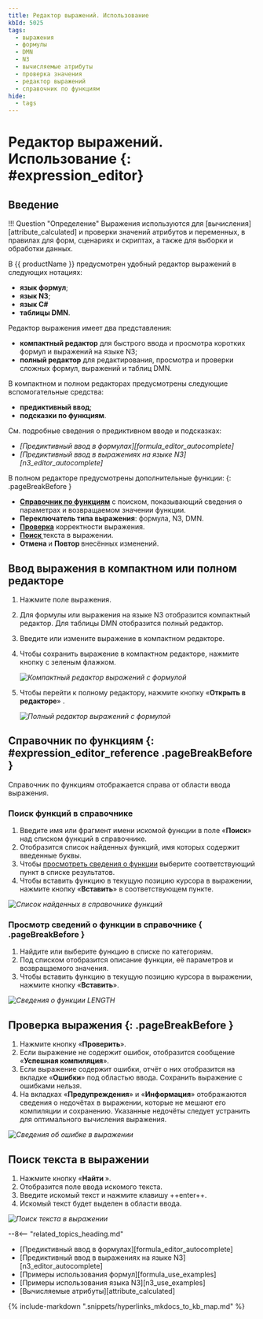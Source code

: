 ```yaml
---
title: Редактор выражений. Использование
kbId: 5025
tags:
  - выражения
  - формулы
  - DMN
  - N3
  - вычисляемые атрибуты
  - проверка значения
  - редактор выражений
  - справочник по функциям
hide:
  - tags
---
```


# Редактор выражений. Использование {: #expression_editor}

## Введение

!!! Question "Определение"
    Выражения используются для [вычисления][attribute_calculated] и проверки значений атрибутов и переменных, в правилах для форм, сценариях и скриптах, а также для выборки и обработки данных.

В {{ productName }} предусмотрен удобный редактор выражений в следующих нотациях:

- **язык формул**;
- **язык N3**;
- **язык C#**
- **таблицы DMN**.

Редактор выражения имеет два представления:

- **компактный редактор** для быстрого ввода и просмотра коротких формул и выражений на языке N3;
- **полный редактор** для редактирования, просмотра и проверки сложных формул, выражений и таблиц DMN.

В компактном и полном редакторах предусмотрены следующие вспомогательные средства:

- **предиктивный ввод**;
- **подсказки по функциям**.

См. подробные сведения о предиктивном вводе и подсказках:

- _[Предиктивный ввод в формулах][formula_editor_autocomplete]_
- _[Предиктивный ввод в выражениях на языке N3][n3_editor_autocomplete]_

В полном редакторе предусмотрены дополнительные функции:
{: .pageBreakBefore }

- **[Справочник по функциям](#expression_editor_reference)** с поиском, показывающий сведения о параметрах и возвращаемом значении функции.
- **Переключатель типа выражения**: формула, N3, DMN.
- **[Проверка](#проверка-выражения)** корректности выражения.
- **[Поиск <i class="fa-light fa-search"></i>](#поиск-текста-в-выражении)** текста в выражении.
- **Отмена <i class="fa-light fa-undo"></i>** и **Повтор <i class="fa-light fa-redo"></i>** внесённых изменений.

## Ввод выражения в компактном или полном редакторе

1. Нажмите поле выражения.
2. Для формулы или выражения на языке N3 отобразится компактный редактор. Для таблицы DMN отобразится полный редактор.
3. Введите или измените выражение в компактном редакторе.
4. Чтобы сохранить выражение в компактном редакторе, нажмите кнопку с зеленым флажком.

    _![Компактный редактор выражений с формулой](calculated_attribute_compact_editor.png)_

5. Чтобы перейти к полному редактору, нажмите кнопку «**Открыть в редакторе**» <i class="fa-light fa-share"></i>.

    _![Полный редактор выражений с формулой](expression_editor.png)_

## Справочник по функциям {: #expression_editor_reference .pageBreakBefore }

Справочник по функциям отображается справа от области ввода выражения.

### Поиск функций в справочнике

1. Введите имя или фрагмент имени искомой функции в поле «**Поиск**» над списком функций в справочнике.
2. Отобразится список найденных функций, имя которых содержит введенные буквы.
3. Чтобы [просмотреть сведения о функции](#просмотр-сведений-о-функции-в-справочнике) выберите соответствующий пункт в списке результатов.
4. Чтобы вставить функцию в текущую позицию курсора в выражении, нажмите кнопку «**Вставить**» в соответствующем пункте.

_![Список найденных в справочнике функций](expression_editor_found_functions.png)_

### Просмотр сведений о функции в справочнике { .pageBreakBefore }

1. Найдите или выберите функцию в списке по категориям.
2. Под списком отобразится описание функции, её параметров и возвращаемого значения.
3. Чтобы вставить функцию в текущую позицию курсора в выражении, нажмите кнопку «**Вставить**».

_![Сведения о функции LENGTH](expression_editor_function_info.png)_

## Проверка выражения {: .pageBreakBefore }

1. Нажмите кнопку «**Проверить**».
2. Если выражение не содержит ошибок, отобразится сообщение «**Успешная компиляция**».
3. Если выражение содержит ошибки, отчёт о них отобразится на вкладке «**Ошибки**» под областью ввода. Сохранить выражение с ошибками нельзя.
4. На вкладках «**Предупреждения**» и «**Информация**» отображаются сведения о недочётах в выражении, которые не мешают его компиляции и сохранению. Указанные недочёты следует устранить для оптимального вычисления выражения.

_![Сведения об ошибке в выражении](expression_editor_function_error_report.png)_

## Поиск текста в выражении

1. Нажмите кнопку «**Найти <i class="fa-light fa-search"></i>**».
2. Отобразится поле ввода искомого текста.
3. Введите искомый текст и нажмите клавишу ++enter++.
4. Искомый текст будет выделен в области ввода.

_![Поиск текста в выражении](expression_editor_found_text.png)_

<div class="relatedTopics" markdown="block">

--8<-- "related_topics_heading.md"

- [Предиктивный ввод в формулах][formula_editor_autocomplete]
- [Предиктивный ввод в выражениях на языке N3][n3_editor_autocomplete]
- [Примеры использования формул][formula_use_examples]
- [Примеры использования языка N3][n3_use_examples]
- [Вычисляемые атрибуты][attribute_calculated]

</div>

{% include-markdown ".snippets/hyperlinks_mkdocs_to_kb_map.md" %}
